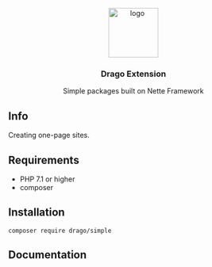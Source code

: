 <p align="center">
  <img src="https://avatars0.githubusercontent.com/u/11717487?s=400&u=40ecb522587ebbcfe67801ccb6f11497b259f84b&v=4" width="100" alt="logo">
</p>

<h3 align="center">Drago Extension</h3>
<p align="center">Simple packages built on Nette Framework</p>

## Info

Creating one-page sites.

## Requirements

- PHP 7.1 or higher
- composer

## Installation

```
composer require drago/simple
```

## Documentation
